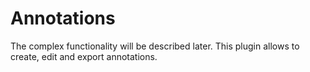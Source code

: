 # Annotations

The complex functionality will be described later. This plugin allows to create, edit and export annotations.